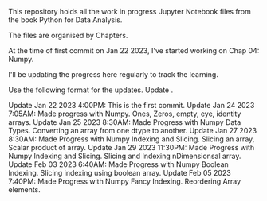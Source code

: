 This repository holds all the work in progress Jupyter Notebook files from the book Python for Data Analysis.

The files are organised by Chapters.

At the time of first commit on Jan 22 2023, I've started working on Chap 04: Numpy.

I'll be updating the progress here regularly to track the learning.

Use the following format for the updates.
Update <MMM DD YYYY H:MMPM: ><Comments here>.

Update Jan 22 2023 4:00PM: This is the first commit.
Update Jan 24 2023 7:05AM: Made progress with Numpy. Ones, Zeros, empty, eye, identity arrays.
Update Jan 25 2023 8:30AM: Made Progress with Numpy Data Types. Converting an array from one dtype to another.
Update Jan 27 2023 8:30AM: Made Progress with Numpy Indexing and Slicing. Slicing an array, Scalar product of array.
Update Jan 29 2023 11:30PM: Made Progress with Numpy Indexing and Slicing. Slicing and Indexing nDimensionsal array.
Update Feb 03 2023 6:40AM: Made Progress with Numpy Boolean Indexing. Slicing indexing using boolean array.
Update Feb 05 2023 7:40PM: Made Progress with Numpy Fancy Indexing. Reordering Array elements.